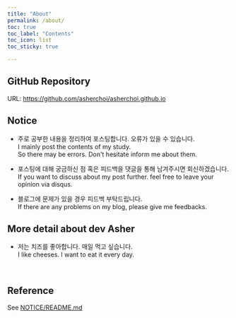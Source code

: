 ```yaml
---
title: "About"
permalink: /about/
toc: true
toc_label: "Contents"
toc_icon: list
toc_sticky: true

---
```

## GitHub Repository
URL: <https://github.com/asherchoi/asherchoi.github.io>

## Notice
- 주로 공부한 내용을 정리하여 포스팅합니다. 오류가 있을 수 있습니다.  
I mainly post the contents of my study.  
So there may be errors. Don't hesitate inform me about them.

- 포스팅에 대해 궁금하신 점 혹은 피드백을 댓글을 통해 남겨주시면 회신하겠습니다.  
If you want to discuss about my post further. feel free to leave your opinion via disqus.

- 블로그에 문제가 있을 경우 피드백 부탁드립니다.  
If there are any problems on my blog, please give me feedbacks.




## More detail about dev Asher
- 저는 치즈를 좋아합니다. 매일 먹고 싶습니다.  
I like cheeses. I want to eat it every day.
<br>

## Reference

See [NOTICE/README.md](https://github.com/asherchoi/asherchoi.github.io/blob/master/NOTICE/README.md)
